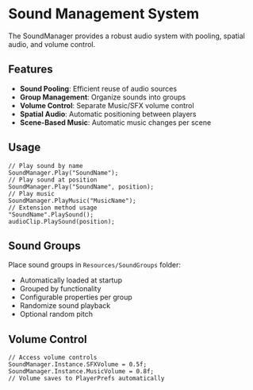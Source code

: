 # Sound Management System

The SoundManager provides a robust audio system with pooling, spatial audio, and volume control.

## Features

- **Sound Pooling**: Efficient reuse of audio sources
- **Group Management**: Organize sounds into groups
- **Volume Control**: Separate Music/SFX volume control
- **Spatial Audio**: Automatic positioning between players
- **Scene-Based Music**: Automatic music changes per scene


## Usage

```
// Play sound by name
SoundManager.Play("SoundName");
// Play sound at position
SoundManager.Play("SoundName", position);
// Play music
SoundManager.PlayMusic("MusicName");
// Extension method usage
"SoundName".PlaySound();
audioClip.PlaySound(position);
```


## Sound Groups

Place sound groups in `Resources/SoundGroups` folder:
- Automatically loaded at startup
- Grouped by functionality
- Configurable properties per group
- Randomize sound playback
- Optional random pitch


## Volume Control

```
// Access volume controls
SoundManager.Instance.SFXVolume = 0.5f;
SoundManager.Instance.MusicVolume = 0.8f;
// Volume saves to PlayerPrefs automatically
```
